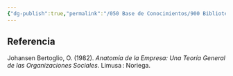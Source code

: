 ```yaml
---
{"dg-publish":true,"permalink":"/050 Base de Conocimientos/900 Biblioteca/Zk Lit (Johansen Bertoglio, 1982) Anatomía de la Empresa - Una Teoría General de las Organizaciones Sociales. Limusa  Noriega/","tags":["teoríaGeneralDeSistemas","libro","organización","empresarial"]}
---
```


## Referencia
Johansen Bertoglio, O. (1982). _Anatomía de la Empresa: Una Teoría General de las Organizaciones Sociales_. Limusa : Noriega.